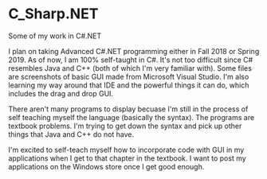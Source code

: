 # C_Sharp.NET
Some of my work in C#.NET

I plan on taking Advanced C#.NET programming either in Fall 2018 or Spring 2019. As of now, I am 100% self-taught in C#.
It's not too difficult since C# resembles Java and C++ (both of which I'm very familiar with). Some files are screenshots of
basic GUI made from Microsoft Visual Studio. I'm also learning my way around that IDE and the powerful things it can do, which includes
the drag and drop GUI. 

There aren't many programs to display becuase I'm still in the process of self teaching myself the language (basically the syntax). 
The programs are textbook problems. I'm trying to get down the syntax and pick up other things that Java and C++ do not have. 

I'm excited to self-teach myself how to incorporate code with GUI in my applications when I get to that chapter in the textbook.
I want to post my applications on the Windows store once I get good enough.
